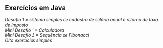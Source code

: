 ## Exercícios em Java
*Desafio 1 = sistema simples de cadastro de salário anual e retorno de taxa de imposto</br>Mini Desafio 1 = Calculadora</br>Mini Desafio 2 = Sequência de Fibonacci</br>Oito exercícios simples*
